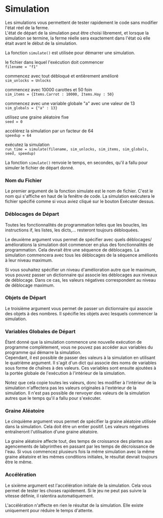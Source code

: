 # Simulation

Les simulations vous permettent de tester rapidement le code sans modifier l'état réel de la ferme.  
L'état de départ de la simulation peut être choisi librement, et lorsque la simulation se termine, la ferme réelle sera exactement dans l'état où elle était avant le début de la simulation.

La fonction `simulate()` est utilisée pour démarrer une simulation.

le fichier dans lequel l'exécution doit commencer  
`filename = "f1"`

commencez avec tout débloqué et entièrement amélioré  
`sim_unlocks = Unlocks`

commencez avec 10000 carottes et 50 foin  
`sim_items = {Items.Carrot : 10000, Items.Hay : 50}`

commencez avec une variable globale "a" avec une valeur de 13  
`sim_globals = {"a" : 13}`

utilisez une graine aléatoire fixe  
`seed = 0`

accélérez la simulation par un facteur de 64  
`speedup = 64`

exécutez la simulation  
`run_time = simulate(filename, sim_unlocks, sim_items, sim_globals, seed, speedup)`

La fonction `simulate()` renvoie le temps, en secondes, qu'il a fallu pour simuler le fichier de départ donné.

### Nom du Fichier
Le premier argument de la fonction simulate est le nom de fichier. C'est le nom qui s'affiche en haut de la fenêtre de code. La simulation exécutera le fichier spécifié comme si vous aviez cliqué sur le bouton Exécuter dessus.

### Déblocages de Départ
Toutes les fonctionnalités de programmation telles que les boucles, les instructions if, les listes, les dicts,... resteront toujours débloquées.

Le deuxième argument vous permet de spécifier avec quels déblocages/ améliorations la simulation doit commencer en plus des fonctionnalités de programmation. Cela devrait être une séquence de déblocages. La simulation commencera avec tous les déblocages de la séquence améliorés à leur niveau maximum.

Si vous souhaitez spécifier un niveau d'amélioration autre que le maximum, vous pouvez passer un dictionnaire qui associe les déblocages aux niveaux de déblocage. Dans ce cas, les valeurs négatives correspondent au niveau de déblocage maximum.

### Objets de Départ
Le troisième argument vous permet de passer un dictionnaire qui associe des objets à des nombres. Il spécifie les objets avec lesquels commencer la simulation.

### Variables Globales de Départ
Étant donné que la simulation commence une nouvelle exécution de programme complètement, vous ne pouvez pas accéder aux variables du programme qui démarre la simulation.  
Cependant, il est possible de passer des valeurs à la simulation en utilisant le quatrième argument. Il s'agit d'un dict qui associe des noms de variables sous forme de chaînes à des valeurs. Ces variables sont ensuite ajoutées à la portée globale de l'exécution à l'intérieur de la simulation.

Notez que cela copie toutes les valeurs, donc les modifier à l'intérieur de la simulation n'affectera pas les valeurs originales à l'extérieur de la simulation. Il n'est pas possible de renvoyer des valeurs de la simulation autres que le temps qu'il a fallu pour s'exécuter.

### Graine Aléatoire
Le cinquième argument vous permet de spécifier la graine aléatoire utilisée dans la simulation. Cela doit être un entier positif. Les valeurs négatives entraîneront l'utilisation d'une graine aléatoire.

La graine aléatoire affecte tout, des temps de croissance des plantes aux agencements de labyrinthes en passant par les temps de décroissance de l'eau. Si vous commencez plusieurs fois la même simulation avec la même graine aléatoire et les mêmes conditions initiales, le résultat devrait toujours être le même.

### Accélération
Le sixième argument est l'accélération initiale de la simulation. Cela vous permet de tester les choses rapidement. Si le jeu ne peut pas suivre la vitesse définie, il ralentira automatiquement.

L'accélération n'affecte en rien le résultat de la simulation. Elle existe uniquement pour réduire le temps d'attente.